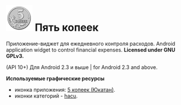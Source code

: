 # ![Logo](https://github.com/Sash0k/Thrift-box/raw/master/thrift-box/src/main/res/drawable-hdpi/ic_launcher.png) Пять копеек

Приложение-виджет для ежедневного контроля расходов.
Android application widget to control financial expenses.
**Licensed under GNU GPLv3.**

(API 10+) Для Android 2.3 и выше | for Android 2.3 and above.

**Используемые графические ресурсы**
* иконка приложения: [5 копеек (Юкатан)][1].
* иконки категорий - [hacu][2].

[1]:https://commons.wikimedia.org/wiki/File:5_%D0%BA%D0%BE%D0%BF%D0%B5%D0%B5%D0%BA.svg
[2]:https://github.com/SoftWearFinance/hacu-icons